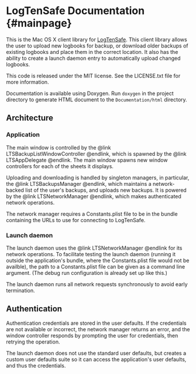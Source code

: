 LogTenSafe Documentation {#mainpage}
========================

This is the Mac OS X client library for [LogTenSafe](http://logtensafe.com).
This client library allows the user to upload new logbooks for backup, or
download older backups of existing logbooks and place them in the correct
location. It also has the ability to create a launch daemon entry to
automatically upload changed logbooks.

This code is released under the MIT license. See the LICENSE.txt file for more
information.

Documentation is available using Doxygen. Run `doxygen` in the project directory
to generate HTML document to the `Documentation/html` directory.

Architecture
------------

### Application

The main window is controlled by the
@link LTSBackupListWindowController @endlink, which is spawned by the
@link LTSAppDelegate @endlink. The main window spawns new window controllers for
each of the sheets it displays.

Uploading and downloading is handled by singleton managers, in particular, the
@link LTSBackupsManager @endlink, which maintains a network-backed list of the
user's backups, and uploads new backups. It is powered by the
@link LTSNetworkManager @endlink, which makes authenticated network operations.

The network manager requires a Constants.plist file to be in the bundle
containing the URLs to use for connecting to LogTenSafe.

### Launch daemon

The launch daemon uses the @link LTSNetworkManager @endlink for its network
operations. To facilitate testing the launch daemon (running it outside the
application's bundle, where the Constants.plist file would not be availble), the
path to a Constants.plist file can be given as a command line argument. (The
debug run configuration is already set up like this.)

The launch daemon runs all network requests synchronously to avoid early
termination.

Authentication
--------------

Authentication credentials are stored in the user defaults. If the credentials
are not available or incorrect, the network manager returns an error, and the
window controller responds by prompting the user for credentials, then retrying
the operation.

The launch daemon does not use the standard user defaults, but creates a custom
user defaults suite so it can access the application's user defaults, and thus
the credentials.
